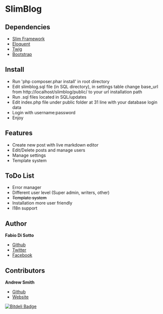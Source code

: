 SlimBlog
=====

Dependencies
---
* [Slim Framework](http://slimframework.com)
* [Eloquent](http://laravel.com/docs/eloquent)
* [Twig](http://twig.sensiolabs.org)
* [Bootstrap](http://getbootstrap.com)

Install
---
* Run 'php composer.phar install' in root directory
* Edit slimblog.sql file (in SQL directory), in settings table change base_url from http://localhost/slimblog/public/ to your url installation path
* Run .sql files located in SQL/updates
* Edit index.php file under public folder at 31 line with your database login data
* Login with username:password
* Enjoy

Features
---
* Create new post with live markdown editor
* Edit/Delete posts and manage users
* Manage settings
* Template system

ToDo List
---
* Error manager
* Different user level (Super admin, writers, other)
* ~~Template system~~
* Installation more user friendly
* I18n support

Author
---
**Fabio Di Sotto**
* [Github](https://github.com/fdisotto)
* [Twitter](https://twitter.com/fdisotto)
* [Facebook](https://facebook.com/fdisotto)

Contributors
---
**Andrew Smith**
* [Github](https://github.com/silentworks)
* [Website](http://silentworks.co.uk/)



[![Bitdeli Badge](https://d2weczhvl823v0.cloudfront.net/fdisotto/slimblog/trend.png)](https://bitdeli.com/free "Bitdeli Badge")
